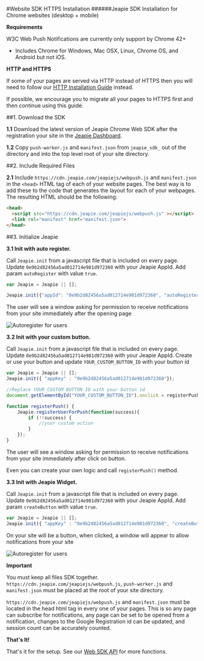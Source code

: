 #Website SDK HTTPS Installation
######Jeapie SDK Installation for Chrome websites (desktop + mobile)

**Requirements**

W3C Web Push Notifications are currently only support by Chrome 42+

* Includes Chrome for Windows, Mac OSX, Linux, Chrome OS, and Android but not iOS.

**HTTP and HTTPS**

If some of your pages are served via HTTP instead of HTTPS then you will need to follow our [HTTP Installation Guide](Website-SDK-HTTP-Installation.md) instead.

If possible, we encourage you to migrate all your pages to HTTPS first and then continue using this guide.

##1. Download the SDK

**1.1** Download the latest version of Jeapie Chrome Web SDK after the registration your site in the  [Jeapie Dashboard](https://go.jeapie.com/app/step1-add-site-name).

**1.2** Copy `push-worker.js` and `manifest.json` from `jeapie_sdk_` out of the directory and into the top level root of your site directory.

##2. Include Required Files

**2.1** Include `https://cdn.jeapie.com/jeapiejs/webpush.js` and `manifest.json` in the `<head>` HTML tag of each of your website pages. The best way is to add these to the code that generates the layout for each of your webpages. The resulting HTML should be the following:
```HTML
<head>
  <script src="https://cdn.jeapie.com/jeapiejs/webpush.js" ></script>
  <link rel="manifest" href="manifest.json">
</head>
```

##3. Initialize Jeapie

**3.1 Init with auto register.** 

Call `Jeapie.init` from a javascript file that is included on every page. Update `0e9b2d82456a5ad012714e981d972360` with your Jeapie AppId. Add param `autoRegister` with value `true`.
```javascript
var Jeapie = Jeapie || [];

Jeapie.init({"appId": "0e9b2d82456a5ad012714e981d972360", "autoRegister": true});
```
The user will see a window asking for permission to receive notifications from your site immediately after the opening page

![Autoregister for users](/img/https_autoregister.png)

**3.2 Init with your custom button.** 

Call `Jeapie.init` from a javascript file that is included on every page. Update `0e9b2d82456a5ad012714e981d972360` with your Jeapie AppId. Create or use your button and update `YOUR_CUSTOM_BUTTON_ID` with your button id
```javascript
var Jeapie = Jeapie || [];
Jeapie.init({ "appKey" : "0e9b2d82456a5ad012714e981d972360"});

//Replace YOUR_CUSTOM_BUTTON_ID with your button id
document.getElementById("YOUR_CUSTOM_BUTTON_ID").onclick = registerPush;

function registerPush() {
    Jeapie.registerUserForPush(function(success){
        if (!!success) {
            //your custom action
        }
    });
}
```
The user will see a window asking for permission to receive notifications from your site immediately after click on button.

Even you can create your own logic and call `registerPush()` method.

**3.3 Init with Jeapie Widget.** 

Call `Jeapie.init` from a javascript file that is included on every page. Update `0e9b2d82456a5ad012714e981d972360` with your Jeapie AppId. Add param `createButton` with value `true`.
```javascript
var Jeapie = Jeapie || [];
Jeapie.init({ "appKey" : "0e9b2d82456a5ad012714e981d972360", "createButton": true});
```
On your site will be a button, when clicked, a window will appear to allow notifications from your site

![Autoregister for users](/img/widget_example.png)

**Important**

You must keep all files SDK together. `https://cdn.jeapie.com/jeapiejs/webpush.js`, `push-worker.js` and `manifest.json` must be placed at the root of your site directory.

`https://cdn.jeapie.com/jeapiejs/webpush.js` and `manifest.json` must be located in the head html tag in every one of your pages. This is so any page can subscribe for notifications, any page can be set to be opened from a notification, changes to the Google Registration id can be updated, and session count can be accurately counted.

**That's It!**

That's it for the setup. See our [Web SDK API](Website-SDK-API.md) for more functions.
